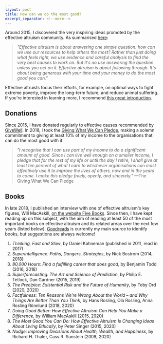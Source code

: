 ```yaml
---
layout: post
title: How can we do the most good?
excerpt_separator: <!--more-->
---
```


Around 2015, I discovered the very inspiring ideas promoted by the effective altruism community. As summarised [here](https://www.effectivealtruism.org/):

> _"Effective altruism is about answering one simple question: how can we use our resources to help others the most? Rather than just doing what feels right, we use evidence and careful analysis to find the very best causes to work on. But it's no use answering the question unless you act on it. Effective altruism is about following through. It's about being generous with your time and your money to do the most good you can."_

Effective altruists focus their efforts, for example, on optimal ways to fight extreme poverty, improve the long-term future, and reduce animal suffering. If you're interested in learning more, I recommend [this great introduction](https://www.effectivealtruism.org/articles/introduction-to-effective-altruism/).

## Donations

Since 2015, I have donated regularly to effective causes recommended by [GiveWell](https://www.givewell.org/charities/top-charities). In 2018, I took the [Giving What We Can Pledge](https://www.givingwhatwecan.org/pledge/), making a solemn commitment to giving at least 10% of my income to the organisations that can do the most good with it.

> _"I recognise that I can use part of my income to do a significant amount of good. Since I can live well enough on a smaller income, I pledge that for the rest of my life or until the day I retire, I shall give at least ten percent of what I earn to whichever organisations can most effectively use it to improve the lives of others, now and in the years to come. I make this pledge freely, openly, and sincerely."_ —The Giving What We Can Pledge

## Books

In late 2018, I published an interview with one of effective altruism's key figures, Will MacAskill, [on the website Five Books](https://fivebooks.com/best-books/effective-altruism-will-macaskill/). Since then, I have kept reading up on this subject, with the aim of reading at least 50 of the most important books on effective altruism and its related areas over the next few years (listed below). [Goodreads](https://www.goodreads.com/shelf/show/effective-altruism) is currently my main source to identify books, but suggestions are always welcome!

<!--more-->

1. _Thinking, Fast and Slow_, by Daniel Kahneman (published in 2011, read in 2017)
1. _Superintelligence: Paths, Dangers, Strategies_, by Nick Bostrom (2014, 2018)
1. _80,000 Hours: Find a fulfilling career that does good_, by Benjamin Todd (2016, 2018)
1. _Superforecasting: The Art and Science of Prediction_, by Philip E. Tetlock, Dan Gardner (2015, 2019)
1. _The Precipice: Existential Risk and the Future of Humanity_, by Toby Ord (2020, 2020)
1. _Factfulness: Ten Reasons We're Wrong About the World – and Why Things Are Better Than You Think_, by Hans Rosling, Ola Rosling, Anna Rosling Rönnlund (2018, 2020)
1. _Doing Good Better: How Effective Altruism Can Help You Make a Difference_, by William MacAskill (2015, 2020)
1. _The Most Good You Can Do: How Effective Altruism Is Changing Ideas About Living Ethically_, by Peter Singer (2015, 2020)
1. _Nudge: Improving Decisions About Health, Wealth, and Happiness_, by Richard H. Thaler, Cass R. Sunstein (2008, 2020)
